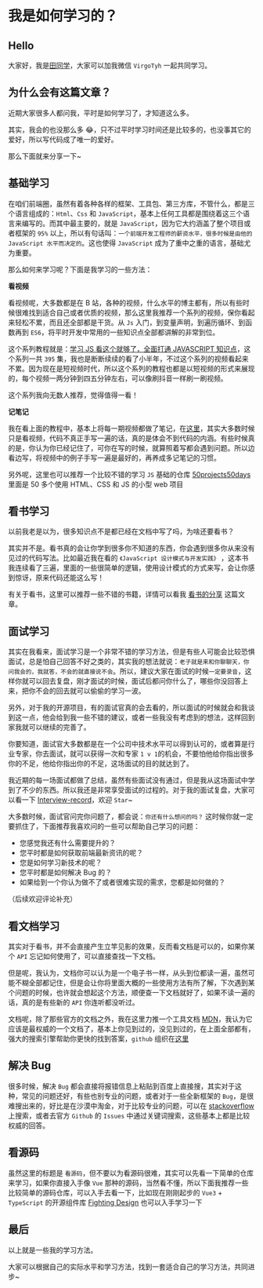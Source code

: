 # 我是如何学习的？

## Hello

大家好，我是[田同学](https://github.com/hiliyongke)，大家可以加我微信 `VirgoTyh` 一起共同学习。

## 为什么会有这篇文章？

近期大家很多人都问我，平时是如何学习了，才知道这么多。

其实，我会的也没那么多 😂，只不过平时学习时间还是比较多的，也没事其它的爱好，所以写代码成了唯一的爱好。

那么下面就来分享一下~

## 基础学习

在咱们前端圈，虽然有着各种各样的框架、工具包、第三方库，不管什么，都是三个语言组成的：`Html`、`Css` 和 `JavaScript`，基本上任何工具都是围绕着这三个语言来编写的。而其中最主要的，就是 `JavaScript`，因为它大约涵盖了整个项目或者框架的 `95%` 以上，所以有句话叫：`一个前端开发工程师的薪资水平，很多时候是由他的 JavaScript 水平而决定的`。这也使得 `JavaScript` 成为了重中之重的语言，基础尤为重要。

那么如何来学习呢？下面是我学习的一些方法：

**看视频**

看视频呢，大多数都是在 B 站，各种的视频，什么水平的博主都有，所以有些时候很难找到适合自己或者优质的视频，那么这里我推荐一个系列的视频，保你看起来轻松不累，而且还全部都是干货。从 `Js` 入门，到变量声明，到遍历循环、到函数再到 `ES6`，将平时开发中常用的一些知识点全部都讲解的非常到位。

这个系列教程就是：[学习 JS 看这个就够了，全面打通 JAVASCRIPT 知识点](https://www.bilibili.com/video/BV1NJ411W7wh?p=1&vd_source=45b9ebc52408dcecd5ef3a71d406552e)，这个系列一共 `395` 集，我也是断断续续的看了小半年，不过这个系列的视频看起来不累。因为现在是短视频时代，所以这个系列的教程也都是以短视频的形式来展现的，每个视频一两分钟到四五分钟左右，可以像刷抖音一样刷一刷视频。

这个系列我向无数人推荐，觉得值得一看！

**记笔记**

我在看上面的教程中，基本上将每一期视频都做了笔记，在[这里](https://tianyuhao.cn/blog/docs/javascript/basic.html)，其实大多数时候只是看视频，代码不真正手写一遍的话，真的是体会不到代码的内涵。有些时候真的是，你认为你已经记住了，可你在写的时候，就算照着写都会遇到问题。所以边看边写，将视频中的例子手写一遍是最好的，再养成多记笔记的习惯。

另外呢，这里也可以推荐一个比较不错的学习 `JS` 基础的仓库 [50projects50days](https://github.com/bradtraversy/50projects50days) 里面是 50 多个使用 HTML、CSS 和 JS 的小型 web 项目

## 看书学习

以前我老是以为，很多知识点不是都已经在文档中写了吗，为啥还要看书？

其实并不是。看书真的会让你学到很多你不知道的东西，你会遇到很多你从来没有见过的代码写法。比如最近我在看的 `《JavaScript 设计模式与开发实践》` ，这本书我连续看了三遍，里面的一些很简单的逻辑，使用设计模式的方式来写，会让你感到惊讶，原来代码还能这么写！

有关于看书，这里可以推荐一些不错的书籍，详情可以看我 [看书的分享](https://tianyuhao.cn/blog/article/article/article-3.html) 这篇文章。

## 面试学习

其实在我看来，面试学习是一个非常不错的学习方法，但是有些人可能会比较恐惧面试，总是怕自己回答不好之类的，其实我的想法就说：`老子就是来和你聊聊天，你问我会的，我就答，不会的就直接说不会`。所以，建议大家在面试的时候`一定要录音`，这样你就可以回去复盘，刚才面试的时候，面试后都问你什么了，哪些你没回答上来，把你不会的回去就可以偷偷的学习一波。

另外，对于我的开源项目，有的面试官真的会去看的，所以面试的时候就会和我谈到这一点，他会给到我一些不错的建议，或者一些我没有考虑到的想法，这样回到家我就可以继续的完善了。

你要知道，面试官大多数都是在一个公司中技术水平可以得到认可的，或者算是行业专家，你去面试，就可以获得一次和专家 `1 v 1`的机会，不要怕他给你指出很多你的不足，他给你指出你的不足，这场面试的目的就达到了。

我近期的每一场面试都做了总结，虽然有些面试没有通过，但是我从这场面试中学到了不少的东西。所以我还是非常享受面试的过程的。对于我的面试复盘，大家可以看一下 [Interview-record](https://github.com/hiliyongke/Interview-record)，欢迎 `Star`~

大多数时候，面试官问完你问题了，都会说：`你还有什么想问的吗？` 这时候你就一定要抓住了，下面推荐我喜欢问的一些可以帮助自己学习的问题：

- 您感觉我还有什么需要提升的？
- 您平时都是如何获取前端最新资讯的呢？
- 您是如何学习新技术的呢？
- 您平时都是如何解决 Bug 的？
- 如果给到一个你认为做不了或者很难实现的需求，您都是如何做的？

（后续欢迎评论补充）

## 看文档学习

其实对于看书，并不会直接产生立竿见影的效果，反而看文档是可以的，如果你某个 `API` 忘记如何使用了，可以直接查找一下文档。

但是呢，我认为，文档你可以认为是一个电子书一样，从头到位都读一遍，虽然可能不糊全部都记住，但是会让你将里面大概的一些使用方法有所了解，下次遇到某个问题的时候，也许就会想起这个方法，顺便查一下文档就好了，如果不读一遍的话，真的是有些新的 `API` 你连听都没听过。

文档呢，除了那些官方的文档之外，我在这里力推一个工具文档 [MDN](https://developer.mozilla.org/zh-CN/)，我认为它应该是最权威的一个文档了，基本上你见到过的，没见到过的，在上面全部都有，强大的搜索引擎帮助你更快的找到答案，`github` 组织在[这里](https://github.com/mdn/)

## 解决 Bug

很多时候，解决 `Bug` 都会直接将报错信息上粘贴到百度上直接搜，其实对于这种，常见的问题还好，有些也别专业的问题，或者对于一些全新框架的 `Bug`，是很难搜出来的，好比是在沙漠中淘金，对于比较专业的问题，可以在 [stackoverflow](https://stackoverflow.com/) 上搜索，或者去官方 `Github` 的 `Issues` 中通过关键词搜索，这些基本上都是比较权威的回答。

## 看源码

虽然这里的标题是 `看源码`，但不要以为看源码很难，其实可以先看一下简单的仓库来学习，如果你直接入手像 `Vue` 那种的源码，当然看不懂，所以下面我推荐一些比较简单的源码仓库，可以入手去看一下，比如现在刚刚起步的 `Vue3` + `TypeScript` 的开源组件库 [Fighting Design](https://github.com/FightingDesign/fighting-design) 也可以入手学习一下

## 最后

以上就是一些我的学习方法。

大家可以根据自己的实际水平和学习方法，找到一套适合自己的学习方法，共同进步~
